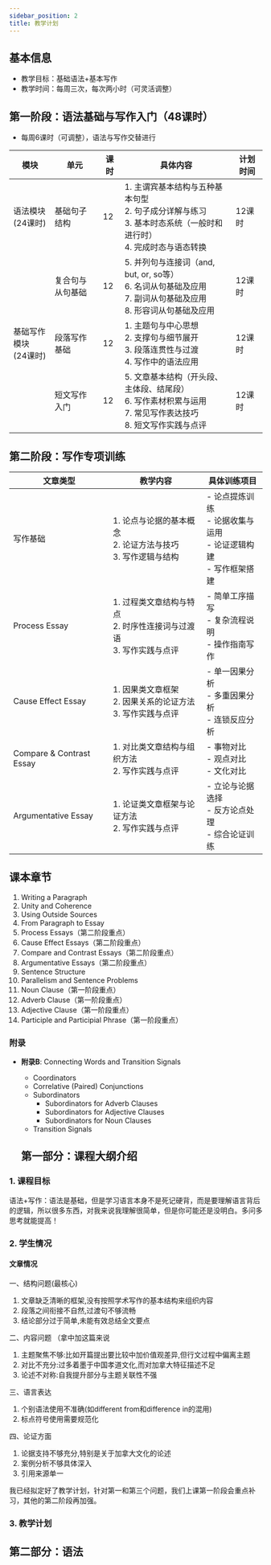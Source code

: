```yaml
---
sidebar_position: 2
title: 教学计划
---
```


## 基本信息
- 教学目标：基础语法+基本写作
- 教学时间：每周三次，每次两小时（可灵活调整）

## 第一阶段：语法基础与写作入门（48课时）
- 每周6课时（可调整），语法与写作交替进行

| 模块 | 单元 | 课时 | 具体内容 |计划时间|
|------|------|------|----------|----------|
| 语法模块 <br/> (24课时) | 基础句子结构 | 12 | 1. 主谓宾基本结构与五种基本句型 <br/> 2. 句子成分详解与练习 <br/> 3. 基本时态系统（一般时和进行时）<br/> 4. 完成时态与语态转换 | 12课时|
| | 复合句与从句基础 | 12 | 5. 并列句与连接词（and, but, or, so等）<br/> 6. 名词从句基础及应用 <br/> 7. 副词从句基础及应用 <br/> 8. 形容词从句基础及应用 | 12课时|  
| 基础写作模块 <br/> (24课时) | 段落写作基础 | 12 | 1. 主题句与中心思想 <br/> 2. 支撑句与细节展开 <br/> 3. 段落连贯性与过渡 <br/> 4. 写作中的语法应用 | 12课时|
| | 短文写作入门 | 12 | 5. 文章基本结构（开头段、主体段、结尾段）<br/> 6. 写作素材积累与运用 <br/> 7. 常见写作表达技巧 <br/> 8. 短文写作实践与点评 | 12课时|



## 第二阶段：写作专项训练

| 文章类型 | 教学内容 | 具体训练项目 |
|---------|----------|--------------|
| 写作基础 | 1. 论点与论据的基本概念<br/>2. 论证方法与技巧<br/>3. 写作逻辑与结构| - 论点提炼训练<br/>- 论据收集与运用<br/>- 论证逻辑构建<br/>- 写作框架搭建 |
| Process Essay | 1. 过程类文章结构与特点<br/>2. 时序性连接词与过渡语<br/>3. 写作实践与点评| - 简单工序描写<br/>- 复杂流程说明<br/>- 操作指南写作 |
| Cause Effect Essay | 1. 因果类文章框架<br/>2. 因果关系的论证方法<br/>3. 写作实践与点评| - 单一因果分析<br/>- 多重因果分析<br/>- 连锁反应分析 |
| Compare & Contrast Essay | 1. 对比类文章结构与组织方法<br/>2. 写作实践与点评| - 事物对比<br/>- 观点对比<br/>- 文化对比 |
| Argumentative Essay | 1. 论证类文章框架与论证方法<br/>2. 写作实践与点评| - 立论与论据选择<br/>- 反方论点处理<br/>- 综合论证训练 |


## 课本章节
1. Writing a Paragraph
2. Unity and Coherence
3. Using Outside Sources 
4. From Paragraph to Essay
5. Process Essays（第二阶段重点）
6. Cause Effect Essays（第二阶段重点）
7. Compare and Contrast Essays（第二阶段重点）
8. Argumentative Essays（第二阶段重点）
9. Sentence Structure
10. Parallelism and Sentence Problems
11. Noun Clause（第一阶段重点）
12. Adverb Clause（第一阶段重点）
13. Adjective Clause（第一阶段重点）
14. Participle and Participial Phrase（第一阶段重点）

### 附录
- **附录B**: Connecting Words and Transition Signals
  - Coordinators 
  - Correlative (Paired) Conjunctions
  - Subordinators
    - Subordinators for Adverb Clauses
    - Subordinators for Adjective Clauses
    - Subordinators for Noun Clauses
  - Transition Signals

  ## 第一部分：课程大纲介绍
### 1. 课程目标
语法+写作：语法是基础，但是学习语言本身不是死记硬背，而是要理解语言背后的逻辑，所以很多东西，对我来说我理解很简单，但是你可能还是没明白。多问多思考就能提高！
### 2. 学生情况
#### 文章情况

一、结构问题(最核心)
1. 文章缺乏清晰的框架,没有按照学术写作的基本结构来组织内容
2. 段落之间衔接不自然,过渡句不够流畅
3. 结论部分过于简单,未能有效总结全文要点

二、内容问题 （拿中加这篇来说
1. 主题聚焦不够:比如开篇提出要比较中加价值观差异,但行文过程中偏离主题
2. 对比不充分:过多着墨于中国孝道文化,而对加拿大特征描述不足
3. 论述不对称:自我提升部分与主题关联性不强

三、语言表达
1. 个别语法使用不准确(如different from和difference in的混用)
2. 标点符号使用需要规范化

四、论证方面
1. 论据支持不够充分,特别是关于加拿大文化的论述
2. 案例分析不够具体深入
3. 引用来源单一

我已经拟定好了教学计划，针对第一和第三个问题，我们上课第一阶段会重点补习，其他的第二阶段再加强。 

### 3. 教学计划

## 第二部分：语法